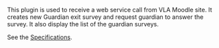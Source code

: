 This plugin is used to receive a web service call from VLA Moodle site.
It creates new Guardian exit survey and request guardian to answer the survey.
It also display the list of the guardian surveys.

See the [Specifications](https://github.com/Bepaw/moodle-local_vlacsguardiansurvey/wiki/Specifications).